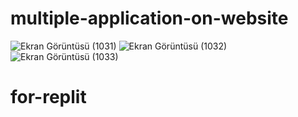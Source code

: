 # multiple-application-on-website
![Ekran Görüntüsü (1031)](https://github.com/Hakanlsk/multiple-application-on-website/assets/123507532/c99ac69e-4d0b-412f-905d-c8fd3365c1ba)
![Ekran Görüntüsü (1032)](https://github.com/Hakanlsk/multiple-application-on-website/assets/123507532/503ffef7-74d3-4e36-b769-33d9342cb97b)
![Ekran Görüntüsü (1033)](https://github.com/Hakanlsk/multiple-application-on-website/assets/123507532/f2bd3e34-77dd-4d6f-b8d1-e19e8e4b3403)
# for-replit
